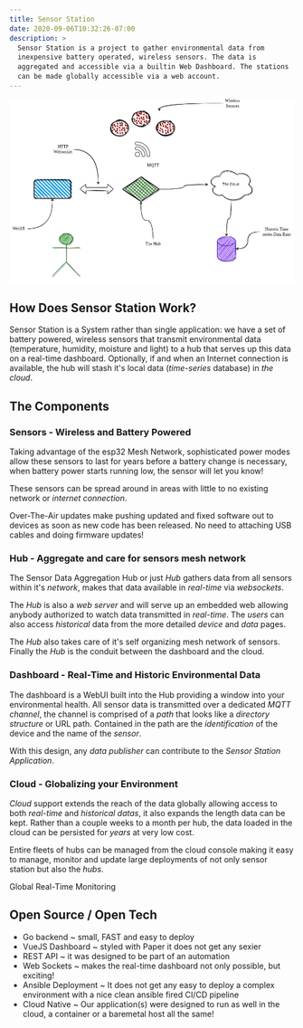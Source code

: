 ```yaml
---
title: Sensor Station 
date: 2020-09-06T10:32:26-07:00
description: >
  Sensor Station is a project to gather environmental data from
  inexpensive battery operated, wireless sensors. The data is 
  aggregated and accessible via a builtin Web Dashboard. The stations
  can be made globally accessible via a web account.
---
```



![](images/ss-diagram.png)

## How Does Sensor Station Work?

Sensor Station is a System rather than single application: we have a
set of battery powered, wireless sensors that transmit environmental
data (temperature, humidity, moisture and light) to a hub that serves
up this data on a real-time dashboard. Optionally, if and when an
Internet connection is available, the hub will stash it's local data
(_time-series_ database) in _the cloud_.

## The Components 

### Sensors - Wireless and Battery Powered

Taking advantage of the esp32 Mesh Network, sophisticated power modes
allow these sensors to last for years before a battery change is
necessary, when battery power starts running low, the sensor will let
you know!

These sensors can be spread around in areas with little to no existing
network or _internet connection_.

Over-The-Air updates make pushing updated and fixed software out to
devices as soon as new code has been released. No need to attaching
USB cables and doing firmware updates! 


### Hub - Aggregate and care for sensors mesh network

The Sensor Data Aggregation Hub or just _Hub_ gathers data from all
sensors within it's _network_, makes that data available in
_real-time_ via _websockets_. 

The _Hub_ is also a _web server_ and will serve up an embedded web
allowing anybody authorized to watch data transmitted in
_real-time_. The _users_ can also access _historical_ data from the
more detailed _device_ and _data_ pages.

The _Hub_ also takes care of it's self organizing mesh network of
sensors. Finally the _Hub_ is the conduit between the dashboard and
the cloud.

### Dashboard - Real-Time and Historic Environmental Data

The dashboard is a WebUI built into the Hub providing a window into
your environmental health. All sensor data is transmitted over a
dedicated _MQTT_ _channel_, the channel is comprised of a _path_ that
looks like a _directory structure_ or URL path. Contained in the path
are the _identification_ of the device and the name of the _sensor_.

With this design, any _data publisher_ can contribute to the _Sensor
Station Application_.

### Cloud - Globalizing your Environment

_Cloud_ support extends the reach of the data globally allowing access
to both _real-time_ and _historical datas_, it also expands the length
data can be kept. Rather than a couple weeks to a month per hub, the
data loaded in the cloud can be persisted for _years_ at very low
cost.

Entire fleets of hubs can be managed from the cloud console making it
easy to manage, monitor and update large deployments of not only
sensor station but also the _hubs_.

Global Real-Time Monitoring

## Open Source / Open Tech 

- Go backend ~ small, FAST and easy to deploy
- VueJS Dashboard ~ styled with Paper it does not get any sexier
- REST API ~ it was designed to be part of an automation
- Web Sockets ~ makes the real-time dashboard not only possible, but
  exciting! 
- Ansible Deployment ~ It does not get any easy to deploy a complex
  environment with a nice clean ansible fired CI/CD pipeline
- Cloud Native ~ Our application(s) were designed to run as well in
  the cloud, a container or a baremetal host all the same!
  
